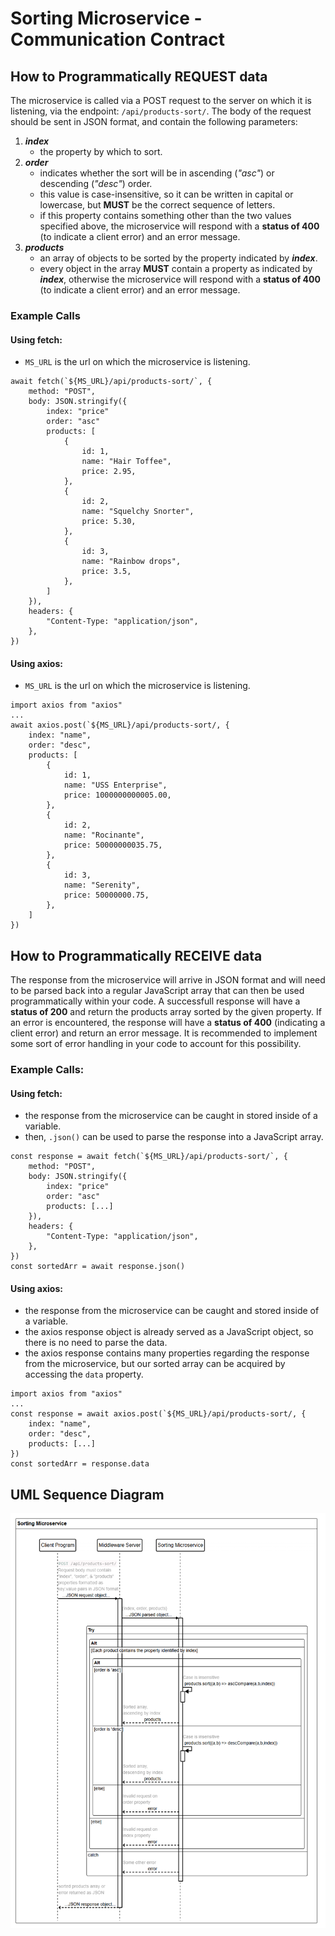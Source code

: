 # Sorting Microservice - Communication Contract
## How to Programmatically REQUEST data
The microservice is called via a POST request to the server on which it is listening, via the endpoint: `/api/products-sort/`.
The body of the request should be sent in JSON format, and contain the following parameters:
1. **_index_**
   * the property by which to sort.
2. **_order_**
   * indicates whether the sort will be in ascending (*"asc"*) or descending (*"desc"*) order.
   * this value is case-insensitive, so it can be written in capital or lowercase, but **MUST** be the correct sequence of letters.
   * if this property contains something other than the two values specified above, the microservice will respond with a **status of 400** (to indicate a client error) and an error message.
3. **_products_**
   * an array of objects to be sorted by the property indicated by **_index_**.
   * every object in the array **MUST** contain a property as indicated by **_index_**, otherwise the microservice will respond with a **status of 400** (to indicate a client error) and an error message.
  
### Example Calls
#### Using fetch:
   * `MS_URL` is the url on which the microservice is listening.
```
await fetch(`${MS_URL}/api/products-sort/`, {
    method: "POST",
    body: JSON.stringify({
        index: "price"
        order: "asc"
        products: [
            {
                id: 1,
                name: "Hair Toffee",
                price: 2.95,
            },
            {
                id: 2,
                name: "Squelchy Snorter",
                price: 5.30,
            },
            {
                id: 3,
                name: "Rainbow drops",
                price: 3.5,
            },
        ]
    }),
    headers: {
        "Content-Type: "application/json",
    },
}) 
```

#### Using axios:
   * `MS_URL` is the url on which the microservice is listening.
```
import axios from "axios"
...
await axios.post(`${MS_URL}/api/products-sort/, {
    index: "name",
    order: "desc",
    products: [
        {
            id: 1,
            name: "USS Enterprise",
            price: 1000000000005.00,
        },
        {
            id: 2,
            name: "Rocinante",
            price: 50000000035.75,
        },
        {
            id: 3,
            name: "Serenity",
            price: 50000000.75,
        },
    ]
})
```
## How to Programmatically RECEIVE data
The response from the microservice will arrive in JSON format and will need to be parsed back into a regular JavaScript array that can then be used programmatically within your code. A successfull response will have a **status of 200** and return the products array sorted by the given property. If an error is encountered, the response will have a **status of 400** (indicating a client error) and return an error message. It is recommended to implement some sort of error handling in your code to account for this possibility.

### Example Calls:
#### Using fetch:
   * the response from the microservice can be caught in stored inside of a variable.
   * then, `.json()` can be used to parse the response into a JavaScript array.
```
const response = await fetch(`${MS_URL}/api/products-sort/`, {
    method: "POST",
    body: JSON.stringify({
        index: "price"
        order: "asc"
        products: [...]
    }),
    headers: {
        "Content-Type: "application/json",
    },
})
const sortedArr = await response.json()
```

#### Using axios:
   * the response from the microservice can be caught and stored inside of a variable.
   * the axios response object is already served as a JavaScript object, so there is no need to parse the data.
   * the axios response contains many properties regarding the response from the microservice, but our sorted array can be acquired by accessing the `data` property.
```
import axios from "axios"
...
const response = await axios.post(`${MS_URL}/api/products-sort/, {
    index: "name",
    order: "desc",
    products: [...]
})
const sortedArr = response.data
```

## UML Sequence Diagram
![UML](https://github.com/SandKat214/Sorting_Microservice/blob/main/images-readme/sorting_ms_uml.png?raw=true)
